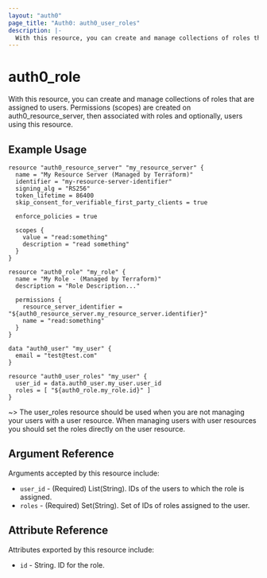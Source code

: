 ```yaml
---
layout: "auth0"
page_title: "Auth0: auth0_user_roles"
description: |-
  With this resource, you can create and manage collections of roles that are assigned to users.
---
```


# auth0_role

With this resource, you can create and manage collections of roles that are assigned to users. Permissions (scopes) are created on auth0_resource_server, then associated with roles and optionally, users using this resource.

## Example Usage

```hcl
resource "auth0_resource_server" "my_resource_server" {
  name = "My Resource Server (Managed by Terraform)"
  identifier = "my-resource-server-identifier"
  signing_alg = "RS256"
  token_lifetime = 86400
  skip_consent_for_verifiable_first_party_clients = true

  enforce_policies = true

  scopes {
    value = "read:something"
    description = "read something"
  }
}

resource "auth0_role" "my_role" {
  name = "My Role - (Managed by Terraform)"
  description = "Role Description..."

  permissions {
    resource_server_identifier = "${auth0_resource_server.my_resource_server.identifier}"
    name = "read:something"
  }
}

data "auth0_user" "my_user" {
  email = "test@test.com"
}

resource "auth0_user_roles" "my_user" {
  user_id = data.auth0_user.my_user.user_id
  roles = [ "${auth0_role.my_role.id}" ]
}
```

~> The user_roles resource should be used when you are not managing your users with a user resource. When managing users with user resources you should set the roles directly on the user resource.

## Argument Reference

Arguments accepted by this resource include:

* `user_id` - (Required) List(String). IDs of the users to which the role is assigned.
* `roles` - (Required) Set(String). Set of IDs of roles assigned to the user.

## Attribute Reference

Attributes exported by this resource include:

* `id` - String. ID for the role.
